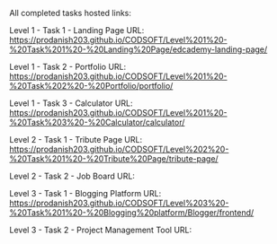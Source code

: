 All completed tasks hosted links:

Level 1 - Task 1 - Landing Page URL: https://prodanish203.github.io/CODSOFT/Level%201%20-%20Task%201%20-%20Landing%20Page/edcademy-landing-page/

Level 1 - Task 2 - Portfolio URL: https://prodanish203.github.io/CODSOFT/Level%201%20-%20Task%202%20-%20Portfolio/portfolio/

Level 1 - Task 3 - Calculator URL: https://prodanish203.github.io/CODSOFT/Level%201%20-%20Task%203%20-%20Calculator/calculator/

Level 2 - Task 1 - Tribute Page URL: https://prodanish203.github.io/CODSOFT/Level%202%20-%20Task%201%20-%20Tribute%20Page/tribute-page/

Level 2 - Task 2 - Job Board URL:

Level 3 - Task 1 - Blogging Platform URL: https://prodanish203.github.io/CODSOFT/Level%203%20-%20Task%201%20-%20Blogging%20platform/Blogger/frontend/

Level 3 - Task 2 - Project Management Tool URL:
